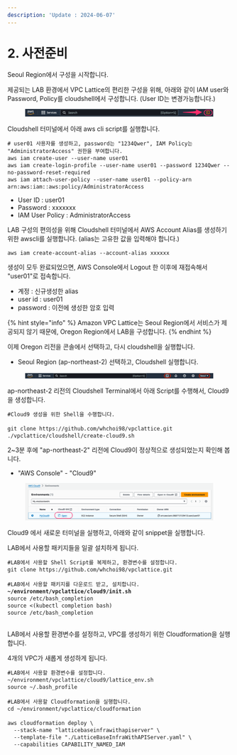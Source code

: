 ```yaml
---
description: 'Update : 2024-06-07'
---
```


# 2. 사전준비

Seoul Region에서 구성을 시작합니다.

제공되는 LAB 환경에서 VPC Lattice의 편리한 구성을 위해, 아래와 같이 IAM user와 Password, Policy를 cloudshell에서 구성합니다. (User ID는 변경가능합니다.)

<figure><img src="../.gitbook/assets/image (16).png" alt=""><figcaption></figcaption></figure>

Cloudshell 터미널에서 아래 aws cli script를 실행합니다.

```
# user01 사용자를 생성하고, password는 "1234Qwer", IAM Policy는 "AdministratorAccess" 권한을 부여합니다.
aws iam create-user --user-name user01
aws iam create-login-profile --user-name user01 --password 1234Qwer --no-password-reset-required
aws iam attach-user-policy --user-name user01 --policy-arn arn:aws:iam::aws:policy/AdministratorAccess

```

* User ID : user01
* Password : xxxxxxx
* IAM User Policy : AdministratorAccess

LAB 구성의 편의성을 위해 Cloudshell 터미널에서 AWS Account Alias를 생성하기 위한 awscli를 실행합니다. (alias는 고유한 값을 입력해야 합니다.)

```
aws iam create-account-alias --account-alias xxxxxx
```

생성이 모두 완료되었으면, AWS Console에서 Logout 한 이후에 재접속해서 "user01"로 접속합니다.

* 계정 : 신규생성한 alias
* user id : user01
* password : 이전에 생성한 암호 입력

{% hint style="info" %}
Amazon VPC Lattice는 Seoul Region에서 서비스가 제공되지 않기 때문에, Oregon Region에서 LAB을 구성합니다.
{% endhint %}

이제 Oregon 리전을 콘솔에서 선택하고, 다시 cloudshell을 실행합니다.

* Seoul Region (ap-northeast-2) 선택하고, Cloudshell 실행합니다.

<figure><img src="../.gitbook/assets/image (51).png" alt=""><figcaption></figcaption></figure>

ap-northeast-2 리전의  Cloudshell Terminal에서 아래 Script를 수행해서, Cloud9을 생성합니다.

```
#Cloud9 생성을 위한 Shell을 수행합니다.

git clone https://github.com/whchoi98/vpclattice.git
./vpclattice/cloudshell/create-cloud9.sh

```

2\~3분 후에 "ap-northeast-2" 리전에 Cloud9이 정상적으로 생성되었는지 확인해 봅니다.

* "AWS Console" - "Cloud9"&#x20;

<figure><img src="../.gitbook/assets/image (13) (1).png" alt=""><figcaption></figcaption></figure>

Cloud9 에서 새로운 터미널을 실행하고, 아래와 같이 snippet을 실행합니다.

LAB에서 사용할 패키지들을 일괄 설치하게 됩니다.

<pre><code>#LAB에서 사용할 Shell Script를 복제하고, 환경변수를 설정합니다.
git clone https://github.com/whchoi98/vpclattice.git

#LAB에서 사용할 패키지를 다운로드 받고, 설치합니다.
<strong>~/environment/vpclattice/cloud9/init.sh
</strong>source /etc/bash_completion
source &#x3C;(kubectl completion bash)
source /etc/bash_completion

</code></pre>

LAB에서 사용할 환경변수를 설정하고, VPC를 생성하기 위한 Cloudformation을 실행합니다.

4개의 VPC가 새롭게 생성하게 됩니다.

```
#LAB에서 사용할 환경변수를 설정합니다.
~/environment/vpclattice/cloud9/lattice_env.sh
source ~/.bash_profile

#LAB에서 사용할 Cloudformation을 실행합니다.
cd ~/environment/vpclattice/cloudformation

aws cloudformation deploy \
  --stack-name "latticebaseinfrawithapiserver" \
  --template-file "./LatticeBaseInfraWithAPIServer.yaml" \
  --capabilities CAPABILITY_NAMED_IAM

```

